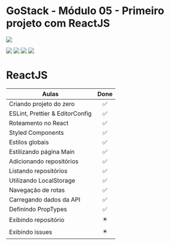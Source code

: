 # GoStack - Módulo 05 - Primeiro projeto com ReactJS

![](https://hotmart.s3.amazonaws.com/product_contents/5bfd4a97-5e39-4c99-a871-8d3e969769cc/Course_Image01_580x320.jpg)

![](https://img.shields.io/github/stars/newerton/gostack-modulo05.svg) ![](https://img.shields.io/github/forks/newerton/gostack-modulo05.svg) ![](https://img.shields.io/github/issues/newerton/gostack-modulo05.svg) ![](https://img.shields.io/github/license/newerton/gostack-modulo05.svg)

# ReactJS

| Aulas                           |            Done            |
| ------------------------------- | :------------------------: |
| Criando projeto do zero         |     :white_check_mark:     |
| ESLint, Prettier & EditorConfig |     :white_check_mark:     |
| Roteamento no React             |     :white_check_mark:     |
| Styled Components               |     :white_check_mark:     |
| Estilos globais                 |     :white_check_mark:     |
| Estilizando página Main         |     :white_check_mark:     |
| Adicionando repositórios        |     :white_check_mark:     |
| Listando repositórios           |     :white_check_mark:     |
| Utilizando LocalStorage         |     :white_check_mark:     |
| Navegação de rotas              |     :white_check_mark:     |
| Carregando dados da API         |     :white_check_mark:     |
| Definindo PropTypes             |     :white_check_mark:     |
| Exibindo repositório            | :eight_pointed_black_star: |
| Exibindo issues                 | :eight_pointed_black_star: |
